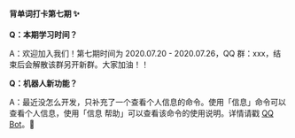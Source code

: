 #### 背单词打卡第七期 :sparkles:

**Q：本期学习时间？**

A：欢迎加入我们！第七期时间为 2020.07.20 - 2020.07.26，QQ 群：xxx，结束后会解散该群另开新群。大家加油！！

**Q：机器人新功能？**

A：最近没怎么开发，只补充了一个查看个人信息的命令。使用「信息」命令可以查看个人信息，使用「信息 帮助」可以查看该命令的使用说明。详情请戳 [QQ Bot](https://trello.com/b/YWFM22xX)。🤣